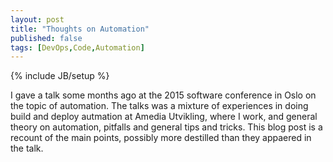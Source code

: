 ```yaml
---
layout: post
title: "Thoughts on Automation"
published: false
tags: [DevOps,Code,Automation]
---
```

{% include JB/setup %}

I gave a talk some months ago at the 2015 software conference in Oslo on the topic of automation. The talks was a mixture of experiences in doing build and deploy autmation at Amedia Utvikling, where I work, and general theory on automation, pitfalls and general tips and tricks. This blog post is a recount of the main points, possibly more destilled than they appaered in the talk. 



